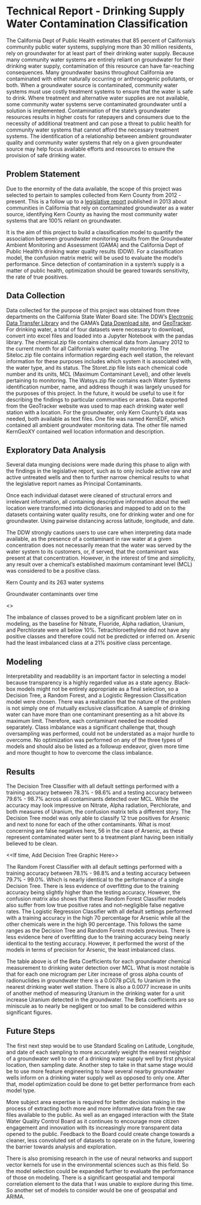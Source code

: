 # Technical Report - Drinking Supply Water Contamination Classification

The California Dept of Public Health estimates that 85 percent of California’s community public water systems, supplying more than 30 million residents, rely on groundwater for at least part of their drinking water supply. Because many community water systems are entirely reliant on groundwater for their drinking water supply, contamination of this resource can have  far-reaching consequences. Many groundwater basins throughout California are contaminated with either naturally occurring or anthropogenic pollutants, or both. When a groundwater source is contaminated, community water systems must use costly treatment systems to ensure that the water is safe to drink. Where treatment and alternative water supplies are not available, some community water systems serve contaminated groundwater until a solution is implemented. 
Contamination of the state’s groundwater resources results in higher costs for ratepayers and consumers due to the necessity of additional treatment and can pose a threat to public health for community water systems that cannot afford the necessary treatment systems. The identification of a relationship between ambient groundwater quality and community water systems that rely on a given groundwater source may help focus available efforts and resources to ensure the provision of safe drinking water.

## Problem Statement

Due to the enormity of the data available, the scope of this project was selected to pertain to samples collected from Kern County from 2012 - present. This is a follow up to a [legislative report](https://www.waterboards.ca.gov/water_issues/programs/gama/ab2222/docs/ab2222.pdf) published in 2013 about communities in California that rely on contaminated groundwater as a water source, identifying Kern County as having the most community water systems that are 100% reliant on groundwater. 

It is the aim of this project to build a classification model to quantify the association between groundwater monitoring results from the Groundwater Ambient Monitoring and Assessment (GAMA) and the California Dept of Public Health’s drinking water quality results (DDW). For a classification model, the confusion matrix metric will be used to evaluate the model’s performance. Since detection of contamination in a system’s supply is a matter of public health, optimization should be geared towards sensitivity, the rate of true positives. 

## Data Collection

Data collected for the purpose of this project was obtained from three departments on the California State Water Board site: The DDW’s [Electronic Data Transfer Library](https://www.waterboards.ca.gov/drinking_water/certlic/drinkingwater/EDTlibrary.html) and the GAMA’s [Data Download site](http://geotracker.waterboards.ca.gov/gama/datadownload), and [GeoTracker](http://geotracker.waterboards.ca.gov/map/). For drinking water, a total of four datasets were necessary to download, convert into excel files and loaded into a Jupyter Notebook with the pandas library. 
The chemical.zip file contains chemical data from January 2012 to the current month for all California’s water quality monitoring. The Siteloc.zip file contains information regarding each well station, the relevant information for these purposes includes which system it is associated with, the water type, and its status. The Storet.zip file lists each chemical code number and its units, MCL (Maximum Contaminant Level), and other levels pertaining to monitoring. The Watsys.zip file contains each Water Systems identification number, name, and address though it was largely unused for the purposes of this project. In the future, it would be useful to use it for describing the findings to particular communities or areas. Data exported from the GeoTracker website was used to map each drinking water well station with a location. 
For the groundwater, only Kern County’s data was needed, both available as text files. One file was named KernEDF, which contained all ambient groundwater monitoring data. The other file named KernGeoXY contained well location information and description.

## Exploratory Data Analysis
Several data munging decisions were made during this phase to align with the findings in the legislative report, such as to only include active raw and active untreated wells and then to further narrow chemical results to what the legislative report names as Principal Contaminants. 

Once each individual dataset were cleaned of structural errors and irrelevant information, all containing descriptive information about the well location were transformed into dictionaries and mapped to add on to the datasets containing water quality results, one for drinking water and one for groundwater. Using pairwise distancing across latitude, longitude, and date. 

The DDW strongly cautions users to use care when interpreting data made available, as the presence of a contaminant in raw water at a given concentration does not necessarily mean that the water was served by the water system to its customers, or, if served, that the contaminant was present at that concentration. However, in the interest of time and simplicity, any result over a chemical’s established maximum contaminant level (MCL) was considered to be a positive class.


Kern County and its 263 water systems

Groundwater contaminants over time


<<Add Drinking Water Over MCL Detections Here>>


The imbalance of classes proved to be a significant problem later on in modeling, as the baseline for Nitrate, Fluoride, Alpha radiation, Uranium, and Perchlorate were all below 10%. Tetrachloroethylene did not have any positive classes and therefore could not be predicted or inferred on. Arsenic had the least imbalanced class at a 21% positive class percentage.

## Modeling

Interpretability and readability is an important factor in selecting a model because transparency is a highly regarded value as a state agency. Black-box models might not be entirely appropriate as a final selection, so a Decision Tree, a Random Forest, and a Logistic Regression Classification model were chosen. There was a realization that the nature of the problem is not simply one of mutually exclusive classification. A sample of drinking water can have more than one contaminant presenting as a hit above its maximum limit. Therefore, each contaminant needed be modeled separately.
Class imbalance was a significant challenge that, though oversampling was performed, could not be understated as a major hurdle to overcome. No optimization was performed on any of the three types of models and should also be listed as a followup endeavor, given more time and more thought to how to overcome the class imbalance.

## Results

The Decision Tree Classifier with all default settings performed with a training accuracy between 78.3% - 98.6% and a testing accuracy between 79.6% - 98.7% across all contaminants detected over MCL. While the accuracy may look impressive on Nitrate, Alpha radiation, Perchlorate, and both measures of Uranium, the confusion matrix tells a different story. The Decision Tree model was only able to classify 12 true positives for Arsenic and next to none for each of the other contaminants. What is most concerning are false negatives here, 56 in the case of Arsenic, as these represent contaminated water sent to a treatment plant having been initially believed to be clean.

<<If time, Add Decision Tree Graphic Here>>

The Random Forest Classifier with all default settings performed with a training accuracy between 78.1% - 98.8% and a testing accuracy between 79.7% - 99.0%. Which is nearly identical to the performance of a single Decision Tree. There is less evidence of overfitting due to the training accuracy being slightly higher than the testing accuracy. However, the confusion matrix also shows that these Random Forest Classifier models also suffer from low true positive rates and not-negligible false negative rates.
The Logistic Regression Classifier with all default settings performed with a training accuracy in the high 70 percentage for Arsenic while all the other chemicals were in the high 90 percentage. This follows the same ranges as the Decision Tree and Random Forest models previous. There is less evidence here of overfitting due to the training accuracy being nearly identical to the testing accuracy. However, it performed the worst of the models in terms of precision for Arsenic, the least imbalanced class.

The table above is of the Beta Coefficients for each groundwater chemical measurement to drinking water detection over MCL. What is most notable is that for each one microgram per Liter increase of gross alpha counts of radionuclides in groundwater there is a 0.0078 pCi/L fo Uranium in the nearest drinking water well station. There is also a 0.0077 increase in units of another method of measuring Uranium in the drinking water for a unit increase Uranium detected in the groundwater. The Beta coefficients are so miniscule as to nearly be negligent or too small to be considered within significant figures.

## Future Steps
The first next step would be to use Standard Scaling on Latitude, Longitude, and date of each sampling to more accurately weight the nearest neighbor of a groundwater well to one of a drinking water supply well by first physical location, then sampling date. Another step to take in that same stage would be to use more feature engineering to have several nearby groundwater wells inform on a drinking water supply well as opposed to only one. After that, model optimization could be done to get better performance from each model type.

More subject area expertise is required for better decision making in the process of extracting both more and more informative data from the raw files available to the public. As well as an engaged interaction with the State Water Quality Control Board as it continues to encourage more citizen engagement and innovation with its increasingly more transparent data opened to the public. Feedback to the Board could create change towards a cleaner, less convoluted set of datasets to operate on in the future, lowering the barrier towards analysis and exploration.

There is also promising research in the use of neural networks and support vector kernels for use in the environmental sciences such as this field. So the model selection could be expanded further to evaluate the performance of those on modeling. There is a significant geospatial and temporal correlation element to the data that I was unable to explore during this time. So another set of models to consider would be one of geospatial and ARIMA.
